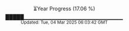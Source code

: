 <p align="center">
⏳Year Progress (17.06 %)<br>
█████▁▁▁▁▁▁▁▁▁▁▁▁▁▁▁▁▁▁▁▁▁▁▁▁▁ <br>
<sub>Updated: Tue, 04 Mar 2025 06:03:42 GMT</sub>
</p>

